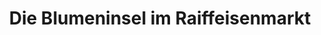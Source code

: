 ---
title: "Die Blumeninsel im Raiffeisenmarkt"
url: /wardenburg/die-blumeninsel-im-raiffeisenmarkt/
shop: Blumen
---